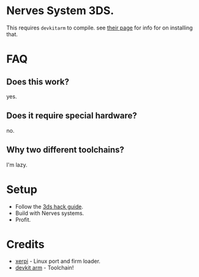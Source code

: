 # Nerves System 3DS.

This requires `devkitarm` to compile.
see [their page](https://sourceforge.net/projects/devkitpro/files/devkitARM/) for
info for on installing that.

# FAQ

## Does this work?
yes.

## Does it require special hardware?
no.

## Why two different toolchains?
I'm lazy.

# Setup
* Follow the [3ds hack guide](https://3ds.guide/).
* Build with Nerves systems.
* Profit.

# Credits
* [xerpi](https://github.com/xerpi) - Linux port and firm loader.
* [devkit arm](https://sourceforge.net/projects/devkitpro/files/devkitARM/) - Toolchain!
